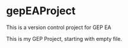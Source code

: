 # gepEAProject
This is a version control project for GEP EA

This is my GEP Project, starting with empty file.
